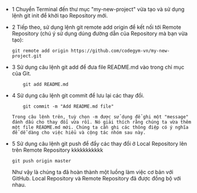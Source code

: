 -	1	Chuyển Terminal đến thư mục "my-new-project" vừa tạo và sử dụng lệnh git init để khởi tạo Repository mới.
-	2	Tiếp theo, sử dụng lệnh git remote add origin để kết nối tới Remote Repository (chú ý sử dụng dúng đường dẫn của Repository mà bạn vừa tạo):
		
		git remote add origin https://github.com/codegym-vn/my-new-project.git
		
-	3	 Sử dụng câu lệnh git add để đưa file README.md vào trong chỉ mục của Git.	
			
			git add README.md
			
-	4	Sử dụng câu lệnh git commit để lưu lại các thay đổi.

			git commit -m "Add README.md file"
			
		Trong câu lệnh trên, tuỳ chọn -m được sử dụng để ghi một "message" đánh dấu cho thay đổi vừa rồi. Nó giải thích rằng chúng ta vừa thêm một file README.md mới. Chúng ta cần ghi các thông điệp có ý nghĩa để dễ dàng cho việc hiểu và cộng tác nhóm sau này.
-	5	Sử dụng câu lệnh git push để đẩy các thay đổi ở Local Repository lên trên Remote Repository kkkkkkkkkkk
	
		git push origin master
		
	Như vậy là chúng ta đã hoàn thành một luồng làm việc cơ bản với GitHub. Local Repository và Remote Repository đã được đồng bộ với nhau.
	
	